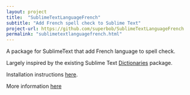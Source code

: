 ```yaml
---
layout: project
title:  "SublimeTextLanguageFrench"
subtitle: "Add French spell check to Sublime Text"
project-url: https://github.com/superbob/SublimeTextLanguageFrench
permalink: "sublimetextlanguagefrench.html"
---
```


A package for SublimeText that add French language to spell check.

Largely inspired by the existing Sublime Text [Dictionaries](https://github.com/SublimeText/Dictionaries) package.

Installation instructions [here](https://github.com/superbob/SublimeTextLanguageFrench/blob/master/README.md#installation).

More information [here](https://github.com/superbob/SublimeTextLanguageFrench/blob/master/README.md#sublime-text-language-french)